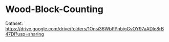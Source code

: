 # Wood-Block-Counting
Dataset: https://drive.google.com/drive/folders/1Onsi36WbPPnbigGvOY97aADle8rB47Dl?usp=sharing
